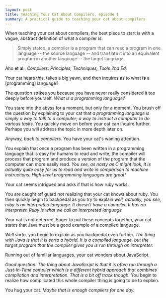 ```yaml
---
layout: post
title: Teaching Your Cat About Compilers, episode 1
summary: A practical guide to teaching your cat about compilers
---
```


When teaching your cat about compilers, the best place to start is with a
vague, abstract definition of what a compiler is.

> Simply stated, a compiler is a program that can read a program in one
> language -- the source language -- and translate it into an equivalent
> program in another language -- the target language.

Aho et al., *Compilers: Principles, Techniques, Tools 2nd Ed.*

Your cat hears this, takes a big yawn, and then inquires as to what **is** a
[programming] language?

The question strikes you because you have never really considered it too
deeply before yourself. *What is a programming language?*

You stare into the abyss for a moment, but only for a moment. You brush off
the question by explaining to your cat that *a programming language is
simply a way to talk to a computer; a way to instruct a computer to do
various tasks.* You quickly move on before your cat can inquire further.
Perhaps you will address the topic in more depth later on.

*Anyway, back to compilers.* You have your cat's waning attention.

You explain that once a program has been written in a programming language
that is easy for humans to read and write, the compiler will process that
program and produce a version of the program that the computer can more
easily read. *You see, as nasty as C might look, it is actually quite easy
for us to read and write in comparison to machine instructions.
High-level programming languages are great!*

Your cat seems intrigued and asks if that is how ruby works.

You are caught off guard not realizing that your cat knows about ruby. You
then quickly begin to backpedal as you try to explain *well, actually, you
see, ruby is an interpreted language. It doesn't have a compiler. It has an
interpreter. Ruby is what we call an interpreted language*

Your cat is not deterred. Eager to put these concepts together, your cat
states that Java must be a good example of a compiled language.

*Well sorta,* you begin to explain as you backpedal even further. *The thing
with Java is that it is sorta a hybrid. It is a compiled language, but the
target program that the compiler gives you is run through an interpreter.*

Running out of familiar languages, your cat wonders about JavaScript.

*Good question. The thing about JavaScript is that it is often run through a
Just-In-Time compiler which is a different hybrid approach that combines
compilation and interpretation. That is a bit off track though.*
You begin to realize how complicated this whole compiler thing is going to
be to explain.

You hug your cat. *Maybe that is enough compilers for one day.*
